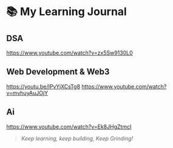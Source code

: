 # 📚 My Learning Journal  

## DSA  
https://www.youtube.com/watch?v=zx5Sw9130L0

## Web Development & Web3 
https://youtu.be/IPvYjXCsTg8
https://www.youtube.com/watch?v=mvhuyAuJOjY

## Ai
https://www.youtube.com/watch?v=Ek8JHgZtmcI


> _Keep learning, keep building, Keep Grinding!_  
